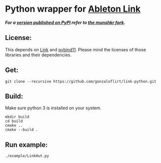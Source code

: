 # Python wrapper for [Ableton Link](https://github.com/ableton/link.git)

***For a [version published on PyPI](https://pypi.org/project/LinkPython) refer to [the munshkr fork](https://github.com/munshkr/link-python).***

## License:
This depends on [Link](https://github.com/ableton/link.git) and [pybind11](https://github.com/pybind/pybind11). Please mind the licenses of those libraries and their dependencies.

## Get:
```
git clone --recursive https://github.com/gonzaloflirt/link-python.git
```
## Build:
Make sure python 3 is installed on your system.
```
mkdir build
cd build
cmake ..
cmake --build .
```

## Run example:

```
./example/LinkHut.py
```
